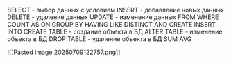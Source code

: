 SELECT - выбор данных с условием
INSERT - добавление новых данных
DELETE - удаление данных
UPDATE - изменение данных
FROM
WHERE
COUNT
AS
ON
GROUP BY
HAVING
LIKE
DISTINCT
AND
CREATE
INSERT INTO
CREATE TABLE - создание объекта в БД
ALTER TABLE - изменение объекта в БД
DROP TABLE - удаление объекта в БД
SUM
AVG

![[Pasted image 20250709122757.png]]
